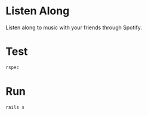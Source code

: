 # Listen Along

Listen along to music with your friends through Spotify.

# Test

```bash
rspec
```

# Run

```bash
rails s
```

